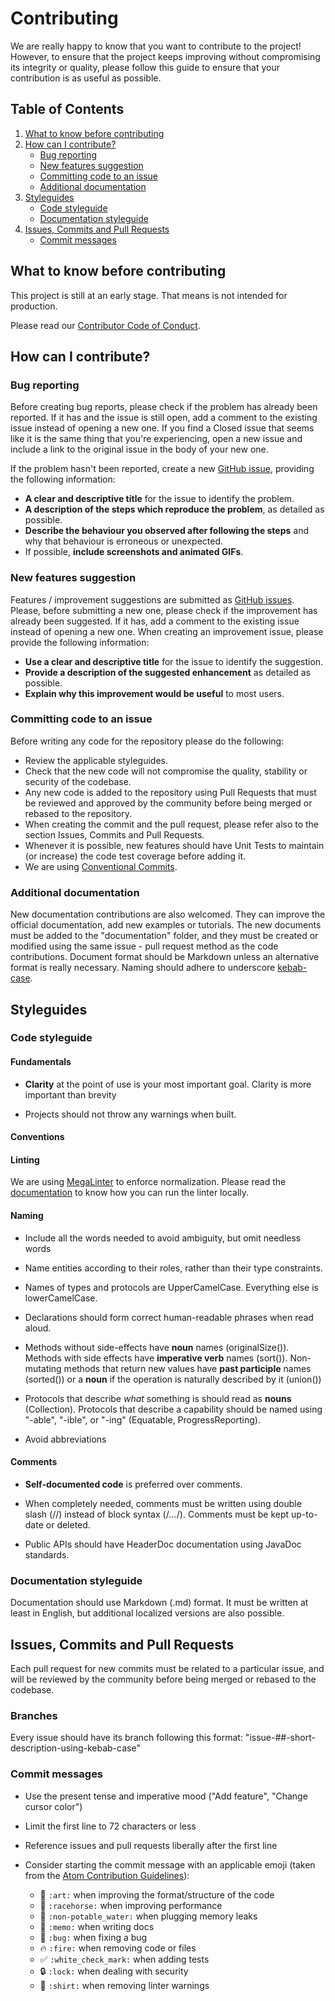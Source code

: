 # Contributing

We are really happy to know that you want to contribute to the project!
However, to ensure that the project keeps improving without compromising its integrity or quality, please follow this guide to ensure that your contribution is as useful as possible.

## Table of Contents

1. [What to know before contributing](#what-to-know-before-contributing)
2. [How can I contribute?](#how-can-i-contribute)
    - [Bug reporting](#bug-reporting)
    - [New features suggestion](#new-features-suggestion)
    - [Committing code to an issue](#committing-code-to-an-issue)
    - [Additional documentation](#additional-documentation)
3. [Styleguides](#styleguides)
    - [Code styleguide](#code-styleguide)
    - [Documentation styleguide](#documentation-styleguide)
4. [Issues, Commits and Pull Requests](#issues-commits-and-pull-requests)
    - [Commit messages](#commit-messages)

## What to know before contributing

This project is still at an early stage. That means is not intended for production.

Please read our [Contributor Code of Conduct](./CODE_OF_CONDUCT.md).

## How can I contribute?

### Bug reporting

Before creating bug reports, please check if the problem has already been reported. If it has and the issue is still open, add a comment to the existing issue instead of opening a new one. If you find a Closed issue that seems like it is the same thing that you're experiencing, open a new issue and include a link to the original issue in the body of your new one.

If the problem hasn't been reported, create a new [GitHub issue](https://guides.github.com/features/issues/), providing the following information:

- **A clear and descriptive title**  for the issue to identify the problem.
- **A description of the steps which reproduce the problem**, as detailed as possible.
- **Describe the behaviour you observed after following the steps**  and why that behaviour is erroneous or unexpected.
- If possible, **include screenshots and animated GIFs**.

### New features suggestion

Features / improvement suggestions are submitted as  [GitHub issues](https://guides.github.com/features/issues/).  Please, before submitting a new one, please check if the improvement has already been suggested. If it has, add a comment to the existing issue instead of opening a new one.
When creating an improvement issue, please provide the following information:

- **Use a clear and descriptive title** for the issue to identify the suggestion.
- **Provide a description of the suggested enhancement** as detailed as possible.
- **Explain why this improvement would be useful** to most users.

### Committing code to an issue

Before writing any code for the repository please do the following:  

- Review the applicable styleguides.
- Check that the new code will not compromise the quality, stability or security of the codebase.
- Any new code is added to the repository using Pull Requests that must be reviewed and approved by the community before being merged or rebased to the repository.
- When creating the commit and the pull request, please refer also to the section Issues, Commits and Pull Requests.
- Whenever it is possible, new features should have Unit Tests to maintain (or increase) the code test coverage before adding it.
- We are using [Conventional Commits](https://www.conventionalcommits.org/en/v1.0.0/).

### Additional documentation

New documentation contributions are also welcomed. They can improve the official documentation, add new examples or tutorials.
The new documents must be added to the "documentation" folder, and they must be created or modified using the same issue - pull request method as the code contributions.
Document format should be Markdown unless an alternative format is really necessary. Naming should adhere to underscore [kebab-case](https://en.wikipedia.org/wiki/Letter_case#Special_case_styles).

## Styleguides

### Code styleguide

#### Fundamentals

- **Clarity** at the point of use is your most important goal. Clarity is more important than brevity

- Projects should not throw any warnings when built.

#### Conventions

#### Linting

We are using [MegaLinter](https://github.com/megalinter/megalinter/) to enforce normalization. Please read the [documentation](https://nautilus-cyberneering.github.io/nautilus-librarian/) to know how you can run the linter locally.

#### Naming

- Include all the words needed to avoid ambiguity, but omit needless words

- Name entities according to their roles, rather than their type constraints.

- Names of types and protocols are UpperCamelCase. Everything else is lowerCamelCase.

- Declarations should form correct human-readable phrases when read aloud.

- Methods without side-effects have **noun** names (originalSize()). Methods with side effects have **imperative verb** names (sort()). Non-mutating methods that return new values have **past participle** names (sorted()) or a **noun** if the operation is naturally described by it (union())

- Protocols that describe *what* something is should read as **nouns**  (Collection). Protocols that describe a capability should be named using "-able", "-ible", or "-ing" (Equatable, ProgressReporting).

- Avoid abbreviations

#### Comments

- **Self-documented code** is preferred over comments.

- When completely needed, comments must be written using double slash (//) instead of block syntax (/*...*/). Comments must be kept up-to-date or deleted.

- Public APIs should have HeaderDoc documentation using JavaDoc standards.

### Documentation styleguide

Documentation should use Markdown (.md) format. It must be written at least in English, but additional localized versions are also possible.

## Issues, Commits and Pull Requests

Each pull request for new commits must be related to a particular issue, and will be reviewed by the community before being merged or rebased to the codebase.

### Branches

Every issue should have its branch following this format: "issue-##-short-description-using-kebab-case"

### Commit messages

- Use the present tense and imperative mood ("Add feature", "Change cursor color")
- Limit the first line to 72 characters or less
- Reference issues and pull requests liberally after the first line
- Consider starting the commit message with an applicable emoji (taken from the [Atom Contribution Guidelines](https://github.com/atom/atom/blob/master/CONTRIBUTING.md)):

  - :art: `:art:` when improving the format/structure of the code
  - :racehorse: `:racehorse:` when improving performance
  - :non-potable_water: `:non-potable_water:` when plugging memory leaks
  - :memo: `:memo:` when writing docs
  - :bug: `:bug:` when fixing a bug
  - :fire: `:fire:` when removing code or files
  - :white_check_mark: `:white_check_mark:` when adding tests
  - :lock: `:lock:` when dealing with security
  - :shirt: `:shirt:` when removing linter warnings